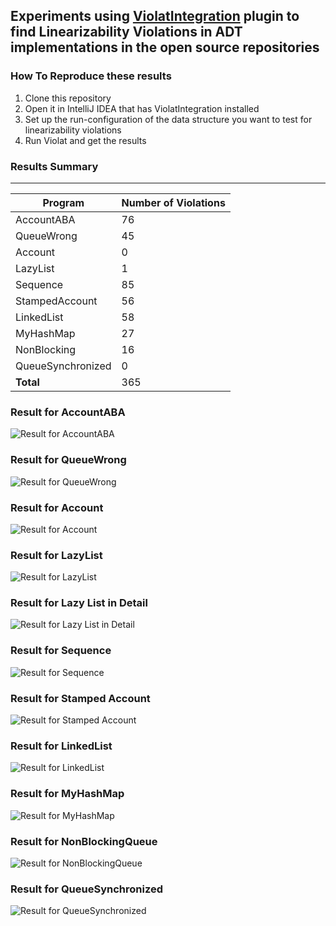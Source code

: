 
## Experiments using [ViolatIntegration](https://plugins.jetbrains.com/plugin/16397-violatintegration) plugin to find Linearizability Violations in ADT implementations in the open source repositories




### **How To Reproduce these results**

1. Clone this repository
2. Open it in IntelliJ IDEA that has ViolatIntegration installed
3. Set up the run-configuration of the data structure you want to test for linearizability violations
4. Run Violat and get the results



### **Results Summary**

___________

| Program           | Number of Violations| 
| ---------------   |-------------------- |
| AccountABA        | 76                  |
| QueueWrong        | 45                  |
| Account           | 0                   |
| LazyList          | 1                   |
| Sequence          | 85                  |
| StampedAccount    | 56                  |
| LinkedList        | 58                  |
| MyHashMap         | 27                  |
| NonBlocking       | 16                  |
| QueueSynchronized | 0                   |
| **Total**         | 365                 |


### Result for AccountABA
![Result for AccountABA](results/AccountABAResult.png)

### Result for QueueWrong
![Result for QueueWrong](results/QueueWrongResult.png)

### Result for Account
![Result for Account](results/AccountResult.png)		

### Result for LazyList
![Result for LazyList](results/LazyListResult.png)	

### Result for Lazy List in Detail
![Result for Lazy List in Detail](results/LazyListResultDetail.png)		

### Result for Sequence
![Result for Sequence](results/SequenceResult.png)

### Result for Stamped Account
![Result for Stamped Account](results/StampedAccountResult.png)

### Result for LinkedList
![Result for LinkedList](results/LinkedListResult.png)		

### Result for MyHashMap
![Result for MyHashMap](results/MyHashMapResult.png)	

### Result for NonBlockingQueue
![Result for NonBlockingQueue](results/NonBlockingQueue.png)	

### Result for QueueSynchronized
![Result for QueueSynchronized](results/QueueSynchronizedResult.png)

